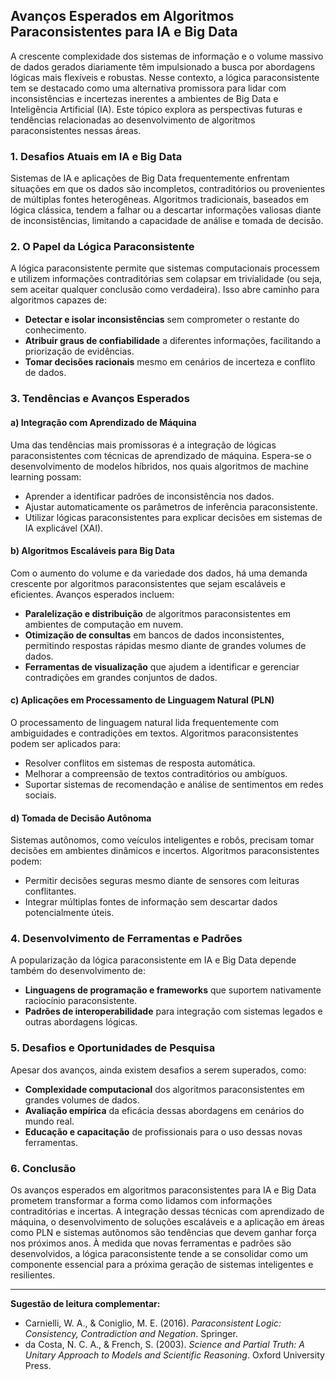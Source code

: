 
## Avanços Esperados em Algoritmos Paraconsistentes para IA e Big Data

A crescente complexidade dos sistemas de informação e o volume massivo de dados gerados diariamente têm impulsionado a busca por abordagens lógicas mais flexíveis e robustas. Nesse contexto, a lógica paraconsistente tem se destacado como uma alternativa promissora para lidar com inconsistências e incertezas inerentes a ambientes de Big Data e Inteligência Artificial (IA). Este tópico explora as perspectivas futuras e tendências relacionadas ao desenvolvimento de algoritmos paraconsistentes nessas áreas.

### 1. **Desafios Atuais em IA e Big Data**

Sistemas de IA e aplicações de Big Data frequentemente enfrentam situações em que os dados são incompletos, contraditórios ou provenientes de múltiplas fontes heterogêneas. Algoritmos tradicionais, baseados em lógica clássica, tendem a falhar ou a descartar informações valiosas diante de inconsistências, limitando a capacidade de análise e tomada de decisão.

### 2. **O Papel da Lógica Paraconsistente**

A lógica paraconsistente permite que sistemas computacionais processem e utilizem informações contraditórias sem colapsar em trivialidade (ou seja, sem aceitar qualquer conclusão como verdadeira). Isso abre caminho para algoritmos capazes de:

- **Detectar e isolar inconsistências** sem comprometer o restante do conhecimento.
- **Atribuir graus de confiabilidade** a diferentes informações, facilitando a priorização de evidências.
- **Tomar decisões racionais** mesmo em cenários de incerteza e conflito de dados.

### 3. **Tendências e Avanços Esperados**

#### a) **Integração com Aprendizado de Máquina**

Uma das tendências mais promissoras é a integração de lógicas paraconsistentes com técnicas de aprendizado de máquina. Espera-se o desenvolvimento de modelos híbridos, nos quais algoritmos de machine learning possam:

- Aprender a identificar padrões de inconsistência nos dados.
- Ajustar automaticamente os parâmetros de inferência paraconsistente.
- Utilizar lógicas paraconsistentes para explicar decisões em sistemas de IA explicável (XAI).

#### b) **Algoritmos Escaláveis para Big Data**

Com o aumento do volume e da variedade dos dados, há uma demanda crescente por algoritmos paraconsistentes que sejam escaláveis e eficientes. Avanços esperados incluem:

- **Paralelização e distribuição** de algoritmos paraconsistentes em ambientes de computação em nuvem.
- **Otimização de consultas** em bancos de dados inconsistentes, permitindo respostas rápidas mesmo diante de grandes volumes de dados.
- **Ferramentas de visualização** que ajudem a identificar e gerenciar contradições em grandes conjuntos de dados.

#### c) **Aplicações em Processamento de Linguagem Natural (PLN)**

O processamento de linguagem natural lida frequentemente com ambiguidades e contradições em textos. Algoritmos paraconsistentes podem ser aplicados para:

- Resolver conflitos em sistemas de resposta automática.
- Melhorar a compreensão de textos contraditórios ou ambíguos.
- Suportar sistemas de recomendação e análise de sentimentos em redes sociais.

#### d) **Tomada de Decisão Autônoma**

Sistemas autônomos, como veículos inteligentes e robôs, precisam tomar decisões em ambientes dinâmicos e incertos. Algoritmos paraconsistentes podem:

- Permitir decisões seguras mesmo diante de sensores com leituras conflitantes.
- Integrar múltiplas fontes de informação sem descartar dados potencialmente úteis.

### 4. **Desenvolvimento de Ferramentas e Padrões**

A popularização da lógica paraconsistente em IA e Big Data depende também do desenvolvimento de:

- **Linguagens de programação e frameworks** que suportem nativamente raciocínio paraconsistente.
- **Padrões de interoperabilidade** para integração com sistemas legados e outras abordagens lógicas.

### 5. **Desafios e Oportunidades de Pesquisa**

Apesar dos avanços, ainda existem desafios a serem superados, como:

- **Complexidade computacional** dos algoritmos paraconsistentes em grandes volumes de dados.
- **Avaliação empírica** da eficácia dessas abordagens em cenários do mundo real.
- **Educação e capacitação** de profissionais para o uso dessas novas ferramentas.

### 6. **Conclusão**

Os avanços esperados em algoritmos paraconsistentes para IA e Big Data prometem transformar a forma como lidamos com informações contraditórias e incertas. A integração dessas técnicas com aprendizado de máquina, o desenvolvimento de soluções escaláveis e a aplicação em áreas como PLN e sistemas autônomos são tendências que devem ganhar força nos próximos anos. À medida que novas ferramentas e padrões são desenvolvidos, a lógica paraconsistente tende a se consolidar como um componente essencial para a próxima geração de sistemas inteligentes e resilientes.

___
**Sugestão de leitura complementar:**  
- Carnielli, W. A., & Coniglio, M. E. (2016). *Paraconsistent Logic: Consistency, Contradiction and Negation*. Springer.  
- da Costa, N. C. A., & French, S. (2003). *Science and Partial Truth: A Unitary Approach to Models and Scientific Reasoning*. Oxford University Press.

